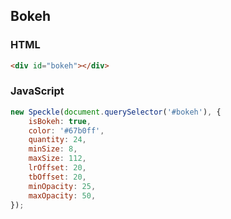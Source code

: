 ## Bokeh

### HTML

```html
<div id="bokeh"></div>
```

### JavaScript

```js
new Speckle(document.querySelector('#bokeh'), {
	isBokeh: true, 
	color: '#67b0ff', 
	quantity: 24, 
	minSize: 8, 
	maxSize: 112, 
	lrOffset: 20, 
	tbOffset: 20, 
	minOpacity: 25, 
	maxOpacity: 50, 
});
```
